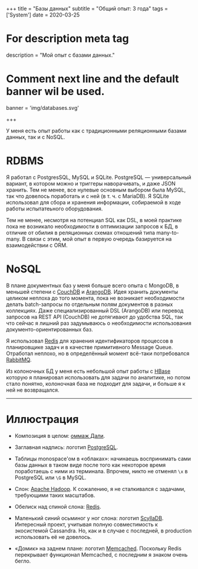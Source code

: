 +++
title = "Базы данных"
subtitle = "Общий опыт: 3 года"
tags = ['System']
date = 2020-03-25

# For description meta tag
description = "Мой опыт с базами данных."

# Comment next line and the default banner wil be used.
banner = 'img/databases.svg'

+++

У меня есть опыт работы как с традиционными реляционными базами данных, так и с NoSQL. 

# RDBMS

Я работал с PostgresSQL, MySQL и SQLite. PostgreSQL — универсальный вариант, в котором можно и триггеры наворачивать, и даже JSON хранить. Тем не менее, все нулевые основным выбором была MySQL, так что довелось поработать и с ней (в т. ч. с MariaDB). Я SQLite использовал для сбора и хранения информации, собираемой в ходе работы испытатеьного оборудования.

Тем не менее, несмотря на потенциал SQL как DSL, в моей практике пока не возникало необходимости в оптимизации запросов к БД, в отличие от обилия в реляционных схемах отношений типа many-to-many. В связи с этим, мой опыт в первую очередь базируется на взаимодействии с ORM.

# NoSQL

В плане документных баз у меня больше всего опыта с MongoDB, в меньшей степени с [CouchDB](https://couchdb.apache.org/) и [ArangoDB](https://www.arangodb.com/). Идея хранить документы целиком неплоха до того момента, пока не возникает необходимости делать batch-запросы по отдельным полям документов в разных коллекциях. Даже специализированный DSL (ArangoDB) или перевод запросов на REST API (CouchDB) не дотягивают до удобства SQL, так что сейчас я лишний раз задумываюсь о необходимости использования документо-ориентированных баз.

Я использовал [Redis](https://redis.io/) для хранения идентификаторов процессов в планировщике задач и в качестве примитивного Message Queue. Отработал неплохо, но в определённый момент всё-таки потребовался [RabbitMQ](https://www.rabbitmq.com/).

Из колоночных БД у меня есть небольшой опыт работы с [HBase](https://hbase.apache.org/) которую я планировал использовать для задачи по аналитике, но потом стало понятно, колоночная база не подходит для задачи, и больше я к ней не возвращался.

___
# Иллюстрация

- Композиция в целом: [оммаж Дали](https://en.wikipedia.org/wiki/The_Elephants).

- Заглавная надпись: логотип [PostgreSQL](https://www.postgresql.org/).

- Таблицы monospace'ом в «облаках»: начинаешь воспринимать сами базы данных в таком виде после того как некоторое время поработаешь с ними из терминала. Впрочем, никто не отменял `\x` в PostgreSQL или `\G` в MySQL.

- Слон: [Apache Hadoop](https://hadoop.apache.org/). К сожалению, я не сталкивался с задачами, требующими таких масштабов.

- Обелиск над спиной слона: [Redis](https://redis.io/).

- Маленький синий осьминог у ног слона: логотип [ScyllaDB](https://www.scylladb.com/). Интересный проект, учитывая полную совместимость к экосистемой Cassandra. Но, как и в случае с последней, в production использовать её не довелось.

- «Домик» на заднем плане: логотип [Memcached](https://memcached.org/). Поскольку Redis перекрывает функционал Memcached, с последним я знаком очень бегло.
